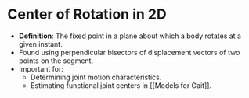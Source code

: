 # Center of Rotation in 2D

- **Definition**: The fixed point in a plane about which a body rotates at a given instant.
- Found using perpendicular bisectors of displacement vectors of two points on the segment.
- Important for:
  - Determining joint motion characteristics.
  - Estimating functional joint centers in [[Models for Gait]].
